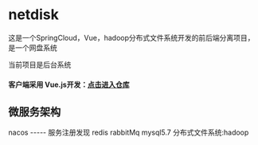 # netdisk
这是一个SpringCloud，Vue，hadoop分布式文件系统开发的前后端分离项目，是一个网盘系统

当前项目是后台系统

#### 客户端采用 Vue.js开发：[点击进入仓库](https://github.com/yuzhi-jiang/netdisk-client)


## 微服务架构
nacos ----- 服务注册发现
redis
rabbitMq
mysql5.7
分布式文件系统:hadoop

